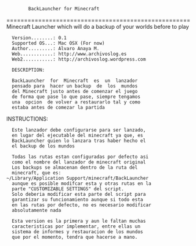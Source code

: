 
      	    BackLauncher for Minecraft
====================================================
    Minecraft Launcher which will do a backup of 
           your worlds before to play

      Version........: 0.1
      Supported OS...: Mac OSX (For now)
      Author.........: Alvaro Anaya M.
      Web............: http://www.archivoslog.es
      Web2...........: http://archivoslog.wordpress.com

      DESCRIPTION:

      BackLauncher  for  Minecraft  es  un  lanzador
      pensado para  hacer un backup  de  los  mundos
      del Minecraft justo antes de comenzar el juego
      de forma que pase lo que pase, siempre tengamos
      una  opcion  de volver a restaurarlo tal y como
      estaba antes de comezar la partida

 INSTRUCTIONS:

      Este lanzador debe configurarse para ser lanzado,
      en lugar del ejecutable del minecraft ya que, es
      BackLauncher quien lo lanzara tras haber hecho el
      el backup de los mundos

      Todas las rutas estan configuradas por defecto asi
      como el nombre del lanzador de minecraft original
      Los backups se almacenan dentro de la ruta del
      minecraft, que es:
  	~/Library/Application Support/minecraft/BackLauncher
      aunque es posible modifcar esta y otras rutas en la
      parte "CUSTOMIZABLE SETTINGS" del script.
      Solo deberia modificar esta parte del script para
      garantizar su funcionamiento aunque si todo esta
      en las rutas por defecto, no es necesario modificar
      absolutamente nada

      Esta version es la primera y aun le faltan muchas
      caracteristicas por implementar, entre ellas un
      sistema de informes y restauracion de los mundos
      que por el momento, tendra que hacerse a mano.
